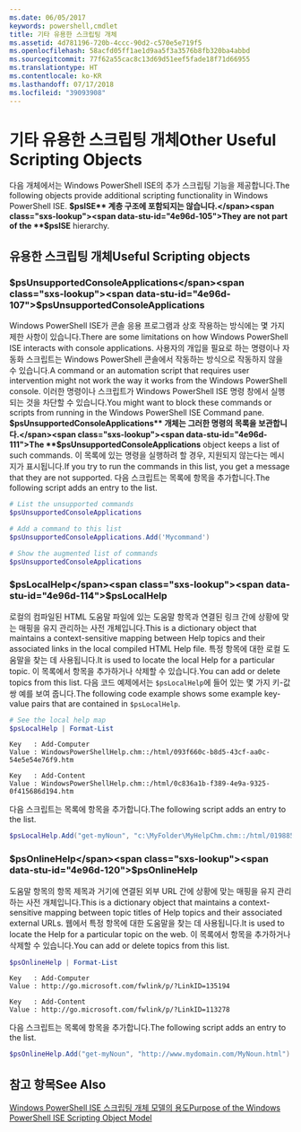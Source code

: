 ```yaml
---
ms.date: 06/05/2017
keywords: powershell,cmdlet
title: 기타 유용한 스크립팅 개체
ms.assetid: 4d781196-720b-4ccc-90d2-c570e5e719f5
ms.openlocfilehash: 58acfd05ff1ae1d9aa5f3a3576b8fb320ba4abbd
ms.sourcegitcommit: 77f62a55cac8c13d69d51eef5fade18f71d66955
ms.translationtype: HT
ms.contentlocale: ko-KR
ms.lasthandoff: 07/17/2018
ms.locfileid: "39093908"
---
```

# <a name="other-useful-scripting-objects"></a><span data-ttu-id="4e96d-103">기타 유용한 스크립팅 개체</span><span class="sxs-lookup"><span data-stu-id="4e96d-103">Other Useful Scripting Objects</span></span>

<span data-ttu-id="4e96d-104">다음 개체에서는 Windows PowerShell ISE의 추가 스크립팅 기능을 제공합니다.</span><span class="sxs-lookup"><span data-stu-id="4e96d-104">The following objects provide additional scripting functionality in Windows PowerShell ISE.</span></span> <span data-ttu-id="4e96d-105">**$psISE** 계층 구조에 포함되지는 않습니다.</span><span class="sxs-lookup"><span data-stu-id="4e96d-105">They are not part of the **$psISE** hierarchy.</span></span>

## <a name="useful-scripting-objects"></a><span data-ttu-id="4e96d-106">유용한 스크립팅 개체</span><span class="sxs-lookup"><span data-stu-id="4e96d-106">Useful Scripting objects</span></span>

### <a name="psunsupportedconsoleapplications"></a><span data-ttu-id="4e96d-107">$psUnsupportedConsoleApplications</span><span class="sxs-lookup"><span data-stu-id="4e96d-107">$psUnsupportedConsoleApplications</span></span>

<span data-ttu-id="4e96d-108">Windows PowerShell ISE가 콘솔 응용 프로그램과 상호 작용하는 방식에는 몇 가지 제한 사항이 있습니다.</span><span class="sxs-lookup"><span data-stu-id="4e96d-108">There are some limitations on how Windows PowerShell ISE interacts with console applications.</span></span> <span data-ttu-id="4e96d-109">사용자의 개입을 필요로 하는 명령이나 자동화 스크립트는 Windows PowerShell 콘솔에서 작동하는 방식으로 작동하지 않을 수 있습니다.</span><span class="sxs-lookup"><span data-stu-id="4e96d-109">A command or an automation script that requires user intervention might not work the way it works from the Windows PowerShell console.</span></span> <span data-ttu-id="4e96d-110">이러한 명령이나 스크립트가 Windows PowerShell ISE 명령 창에서 실행되는 것을 차단할 수 있습니다.</span><span class="sxs-lookup"><span data-stu-id="4e96d-110">You might want to block these commands or scripts from running in the Windows PowerShell ISE Command pane.</span></span> <span data-ttu-id="4e96d-111">**$psUnsupportedConsoleApplications** 개체는 그러한 명령의 목록을 보관합니다.</span><span class="sxs-lookup"><span data-stu-id="4e96d-111">The **$psUnsupportedConsoleApplications** object keeps a list of such commands.</span></span> <span data-ttu-id="4e96d-112">이 목록에 있는 명령을 실행하려 할 경우, 지원되지 않는다는 메시지가 표시됩니다.</span><span class="sxs-lookup"><span data-stu-id="4e96d-112">If you try to run the commands in this list, you get a message that they are not supported.</span></span> <span data-ttu-id="4e96d-113">다음 스크립트는 목록에 항목을 추가합니다.</span><span class="sxs-lookup"><span data-stu-id="4e96d-113">The following script adds an entry to the list.</span></span>

```powershell
# List the unsupported commands
$psUnsupportedConsoleApplications

# Add a command to this list
$psUnsupportedConsoleApplications.Add('Mycommand')

# Show the augmented list of commands
$psUnsupportedConsoleApplications
```

### <a name="pslocalhelp"></a><span data-ttu-id="4e96d-114">$psLocalHelp</span><span class="sxs-lookup"><span data-stu-id="4e96d-114">$psLocalHelp</span></span>

<span data-ttu-id="4e96d-115">로컬의 컴파일된 HTML 도움말 파일에 있는 도움말 항목과 연결된 링크 간에 상황에 맞는 매핑을 유지 관리하는 사전 개체입니다.</span><span class="sxs-lookup"><span data-stu-id="4e96d-115">This is a dictionary object that maintains a context-sensitive mapping between Help topics and their associated links in the local compiled HTML Help file.</span></span> <span data-ttu-id="4e96d-116">특정 항목에 대한 로컬 도움말을 찾는 데 사용됩니다.</span><span class="sxs-lookup"><span data-stu-id="4e96d-116">It is used to locate the local Help for a particular topic.</span></span> <span data-ttu-id="4e96d-117">이 목록에서 항목을 추가하거나 삭제할 수 있습니다.</span><span class="sxs-lookup"><span data-stu-id="4e96d-117">You can add or delete topics from this list.</span></span> <span data-ttu-id="4e96d-118">다음 코드 예제에서는 `$psLocalHelp`에 들어 있는 몇 가지 키-값 쌍 예를 보여 줍니다.</span><span class="sxs-lookup"><span data-stu-id="4e96d-118">The following code example shows some example key-value pairs that are contained in `$psLocalHelp`.</span></span>

```powershell
# See the local help map
$psLocalHelp | Format-List
```

```output
Key   : Add-Computer
Value : WindowsPowerShellHelp.chm::/html/093f660c-b8d5-43cf-aa0c-54e5e54e76f9.htm

Key   : Add-Content
Value : WindowsPowerShellHelp.chm::/html/0c836a1b-f389-4e9a-9325-0f415686d194.htm
```

<span data-ttu-id="4e96d-119">다음 스크립트는 목록에 항목을 추가합니다.</span><span class="sxs-lookup"><span data-stu-id="4e96d-119">The following script adds an entry to the list.</span></span>

```powershell
$psLocalHelp.Add("get-myNoun", "c:\MyFolder\MyHelpChm.chm::/html/0198854a-1298-57ae-aa0c-87b5e5a84712.htm")
```

### <a name="psonlinehelp"></a><span data-ttu-id="4e96d-120">$psOnlineHelp</span><span class="sxs-lookup"><span data-stu-id="4e96d-120">$psOnlineHelp</span></span>

<span data-ttu-id="4e96d-121">도움말 항목의 항목 제목과 거기에 연결된 외부 URL 간에 상황에 맞는 매핑을 유지 관리하는 사전 개체입니다.</span><span class="sxs-lookup"><span data-stu-id="4e96d-121">This is a dictionary object that maintains a context-sensitive mapping between topic titles of Help topics and their associated external URLs.</span></span> <span data-ttu-id="4e96d-122">웹에서 특정 항목에 대한 도움말을 찾는 데 사용됩니다.</span><span class="sxs-lookup"><span data-stu-id="4e96d-122">It is used to locate the Help for a particular topic on the web.</span></span> <span data-ttu-id="4e96d-123">이 목록에서 항목을 추가하거나 삭제할 수 있습니다.</span><span class="sxs-lookup"><span data-stu-id="4e96d-123">You can add or delete topics from this list.</span></span>

```powershell
$psOnlineHelp | Format-List
```

```output
Key   : Add-Computer
Value : http://go.microsoft.com/fwlink/p/?LinkID=135194

Key   : Add-Content
Value : http://go.microsoft.com/fwlink/p/?LinkID=113278
```

<span data-ttu-id="4e96d-124">다음 스크립트는 목록에 항목을 추가합니다.</span><span class="sxs-lookup"><span data-stu-id="4e96d-124">The following script adds an entry to the list.</span></span>

```powershell
$psOnlineHelp.Add("get-myNoun", "http://www.mydomain.com/MyNoun.html")
```

## <a name="see-also"></a><span data-ttu-id="4e96d-125">참고 항목</span><span class="sxs-lookup"><span data-stu-id="4e96d-125">See Also</span></span>

[<span data-ttu-id="4e96d-126">Windows PowerShell ISE 스크립팅 개체 모델의 용도</span><span class="sxs-lookup"><span data-stu-id="4e96d-126">Purpose of the Windows PowerShell ISE Scripting Object Model</span></span>](../../core-powershell/ise/Purpose-of-the-Windows-PowerShell-ISE-Scripting-Object-Model.md)